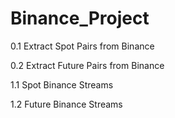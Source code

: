 # Binance_Project

0.1 Extract Spot Pairs from Binance

0.2 Extract Future Pairs from Binance

1.1 Spot Binance Streams

1.2 Future Binance Streams



